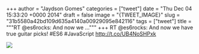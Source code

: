 
+++
author = "Jaydson Gomes"
categories = ["tweet"]
date = "Thu Dec 04 15:33:20 +0000 2014"
draft = false
image = "{TWEET_IMAGE}"
slug = "31b5580a42bd109d635a4140a00929095e842116"
tags = ["tweet"]
title = """RT @es6rocks: And now we ..."""
+++
RT @es6rocks: And now we have true guitar picks! #ES6 #JavaScript http://t.co/UB4NoSHPxk

![](/images/tweet-media/540529293882060800-B4BXZIcCcAEJwjy.jpg)